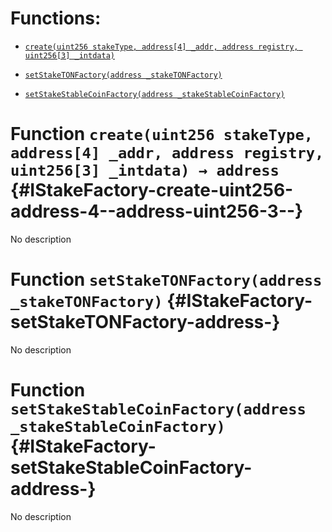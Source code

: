 # Functions:

- [`create(uint256 stakeType, address[4] _addr, address registry, uint256[3] _intdata)`](#IStakeFactory-create-uint256-address-4--address-uint256-3--)

- [`setStakeTONFactory(address _stakeTONFactory)`](#IStakeFactory-setStakeTONFactory-address-)

- [`setStakeStableCoinFactory(address _stakeStableCoinFactory)`](#IStakeFactory-setStakeStableCoinFactory-address-)

# Function `create(uint256 stakeType, address[4] _addr, address registry, uint256[3] _intdata) → address` {#IStakeFactory-create-uint256-address-4--address-uint256-3--}

No description

# Function `setStakeTONFactory(address _stakeTONFactory)` {#IStakeFactory-setStakeTONFactory-address-}

No description

# Function `setStakeStableCoinFactory(address _stakeStableCoinFactory)` {#IStakeFactory-setStakeStableCoinFactory-address-}

No description
